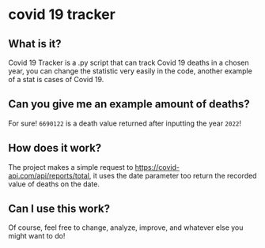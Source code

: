 # covid 19 tracker
## What is it?
Covid 19 Tracker is a .py script that can track Covid 19 deaths in a chosen year, you can change the statistic very easily in the code, another example of a stat is cases of Covid 19.
## Can you give me an example amount of deaths?
For sure! ```6690122``` is a death value returned after inputting the year ``2022``!
## How does it work?
The project makes a simple request to https://covid-api.com/api/reports/total, it uses the date parameter too return the recorded value of deaths on the date.
## Can I use this work?
Of course, feel free to change, analyze, improve, and whatever else you might want to do!
